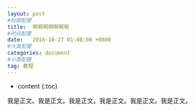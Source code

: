 ```yaml
---
layout: post
#标题配置
title:  啊啊啊啊啊啊啊
#时间配置
date:   2016-10-27 01:08:00 +0800
#大类配置
categories: document
#小类配置
tag: 教程
---
```


* content
{:toc}


我是正文。我是正文。我是正文。我是正文。我是正文。我是正文。
